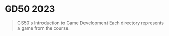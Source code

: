 # GD50 2023

> CS50's Introduction to Game Development Each directory represents a game from the course.
